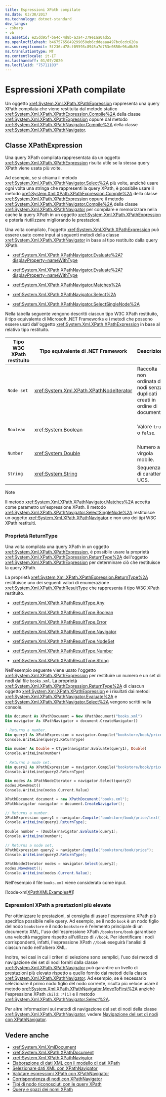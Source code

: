```yaml
---
title: Espressioni XPath compilate
ms.date: 03/30/2017
ms.technology: dotnet-standard
dev_langs:
- csharp
- vb
ms.assetid: e25dd95f-b64c-4d8b-a3a4-379e1aa0ad55
ms.openlocfilehash: b4675765849299050eb6cddeaaa497bc6cdc620a
ms.sourcegitcommit: 5f236cd78cf09593c8945a7d753e0850e96a0b80
ms.translationtype: MT
ms.contentlocale: it-IT
ms.lasthandoff: 01/07/2020
ms.locfileid: "75711103"
---
```

# <a name="compiled-xpath-expressions"></a>Espressioni XPath compilate
Un oggetto <xref:System.Xml.XPath.XPathExpression> rappresenta una query XPath compilata che viene restituita dal metodo statico <xref:System.Xml.XPath.XPathExpression.Compile%2A> della classe <xref:System.Xml.XPath.XPathExpression> oppure dal metodo <xref:System.Xml.XPath.XPathNavigator.Compile%2A> della classe <xref:System.Xml.XPath.XPathNavigator>.  
  
## <a name="the-xpathexpression-class"></a>Classe XPathExpression  
 Una query XPath compilata rappresentata da un oggetto <xref:System.Xml.XPath.XPathExpression> risulta utile se la stessa query XPath viene usata più volte.  
  
 Ad esempio, se si chiama il metodo <xref:System.Xml.XPath.XPathNavigator.Select%2A> più volte, anziché usare ogni volta una stringa che rappresenti la query XPath, è possibile usare il metodo <xref:System.Xml.XPath.XPathExpression.Compile%2A> della classe <xref:System.Xml.XPath.XPathExpression> oppure il metodo <xref:System.Xml.XPath.XPathNavigator.Compile%2A> della classe <xref:System.Xml.XPath.XPathNavigator> per compilare e memorizzare nella cache la query XPath in un oggetto <xref:System.Xml.XPath.XPathExpression> e poterla riutilizzare migliorando le prestazioni.  
  
 Una volta compilato, l'oggetto <xref:System.Xml.XPath.XPathExpression> può essere usato come input ai seguenti metodi della classe <xref:System.Xml.XPath.XPathNavigator> in base al tipo restituito dalla query XPath.  
  
- <xref:System.Xml.XPath.XPathNavigator.Evaluate%2A?displayProperty=nameWithType>  
  
- <xref:System.Xml.XPath.XPathNavigator.Evaluate%2A?displayProperty=nameWithType>  
  
- <xref:System.Xml.XPath.XPathNavigator.Matches%2A>  
  
- <xref:System.Xml.XPath.XPathNavigator.Select%2A>  
  
- <xref:System.Xml.XPath.XPathNavigator.SelectSingleNode%2A>  
  
 Nella tabella seguente vengono descritti ciascun tipo W3C XPath restituito, il tipo equivalente di Microsoft .NET Frameworks e i metodi che possono essere usati dall'oggetto <xref:System.Xml.XPath.XPathExpression> in base al relativo tipo restituito.  
  
|Tipo W3C XPath restituito|Tipo equivalente di .NET Framework|Descrizione|Metodi|  
|---------------------------|------------------------------------|-----------------|-------------|  
|`Node set`|<xref:System.Xml.XPath.XPathNodeIterator>|Raccolta non ordinata di nodi senza duplicati creati in ordine di documento.|<xref:System.Xml.XPath.XPathNavigator.Select%2A> o <xref:System.Xml.XPath.XPathNavigator.Evaluate%2A>|  
|`Boolean`|<xref:System.Boolean>|Valore `true` o `false`.|<xref:System.Xml.XPath.XPathNavigator.Evaluate%2A> oppure<br /><br /> <xref:System.Xml.XPath.XPathNavigator.Matches%2A>|  
|`Number`|<xref:System.Double>|Numero a virgola mobile.|<xref:System.Xml.XPath.XPathNavigator.Evaluate%2A>|  
|`String`|<xref:System.String>|Sequenza di caratteri UCS.|<xref:System.Xml.XPath.XPathNavigator.Evaluate%2A>|  
  
> [!NOTE]
> Il metodo <xref:System.Xml.XPath.XPathNavigator.Matches%2A> accetta come parametro un'espressione XPath. Il metodo <xref:System.Xml.XPath.XPathNavigator.SelectSingleNode%2A> restituisce un oggetto <xref:System.Xml.XPath.XPathNavigator> e non uno dei tipi W3C XPath restituiti.  
  
### <a name="the-returntype-property"></a>Proprietà ReturnType  
 Una volta compilata una query XPath in un oggetto <xref:System.Xml.XPath.XPathExpression>, è possibile usare la proprietà <xref:System.Xml.XPath.XPathExpression.ReturnType%2A> dell'oggetto <xref:System.Xml.XPath.XPathExpression> per determinare ciò che restituisce la query XPath.  
  
 La proprietà <xref:System.Xml.XPath.XPathExpression.ReturnType%2A> restituisce uno dei seguenti valori di enumerazione <xref:System.Xml.XPath.XPathResultType> che rappresenta il tipo W3C XPath restituito.  
  
- <xref:System.Xml.XPath.XPathResultType.Any>  
  
- <xref:System.Xml.XPath.XPathResultType.Boolean>  
  
- <xref:System.Xml.XPath.XPathResultType.Error>  
  
- <xref:System.Xml.XPath.XPathResultType.Navigator>  
  
- <xref:System.Xml.XPath.XPathResultType.NodeSet>  
  
- <xref:System.Xml.XPath.XPathResultType.Number>  
  
- <xref:System.Xml.XPath.XPathResultType.String>  
  
 Nell'esempio seguente viene usato l'oggetto <xref:System.Xml.XPath.XPathExpression> per restituire un numero e un set di nodi dal file `books.xml`. La proprietà <xref:System.Xml.XPath.XPathExpression.ReturnType%2A> di ciascun oggetto <xref:System.Xml.XPath.XPathExpression> e i risultati dai metodi <xref:System.Xml.XPath.XPathNavigator.Evaluate%2A> e <xref:System.Xml.XPath.XPathNavigator.Select%2A> vengono scritti nella console.  
  
```vb  
Dim document As XPathDocument = New XPathDocument("books.xml")  
Dim navigator As XPathNavigator = document.CreateNavigator()  
  
' Returns a number.  
Dim query1 As XPathExpression = navigator.Compile("bookstore/book/price/text()*10")  
Console.WriteLine(query1.ReturnType)  
  
Dim number As Double = CType(navigator.Evaluate(query1), Double)  
Console.WriteLine(number)  
  
' Returns a node set.  
Dim query2 As XPathExpression = navigator.Compile("bookstore/book/price")  
Console.WriteLine(query2.ReturnType)  
  
Dim nodes As XPathNodeIterator = navigator.Select(query2)  
nodes.MoveNext()  
Console.WriteLine(nodes.Current.Value)  
```  
  
```csharp  
XPathDocument document = new XPathDocument("books.xml");  
XPathNavigator navigator = document.CreateNavigator();  
  
// Returns a number.  
XPathExpression query1 = navigator.Compile("bookstore/book/price/text()*10");  
Console.WriteLine(query1.ReturnType);  
  
Double number = (Double)navigator.Evaluate(query1);  
Console.WriteLine(number);  
  
// Returns a node set.  
XPathExpression query2 = navigator.Compile("bookstore/book/price");  
Console.WriteLine(query2.ReturnType);  
  
XPathNodeIterator nodes = navigator.Select(query2);  
nodes.MoveNext();  
Console.WriteLine(nodes.Current.Value);  
```  
  
 Nell'esempio il file `books.xml` viene considerato come input.  
  
 [!code-xml[XPathXMLExamples#1](../../../../samples/snippets/xml/VS_Snippets_Data/XPathXMLExamples/XML/books.xml#1)]  
  
### <a name="higher-performance-xpath-expressions"></a>Espressioni XPath a prestazioni più elevate  
 Per ottimizzare le prestazioni, si consiglia di usare l'espressione XPath più specifica possibile nelle query. Ad esempio, se il nodo `book` è un nodo figlio del nodo `bookstore` e il nodo `bookstore` è l'elemento principale di un documento XML, l'uso dell'espressione XPath `/bookstore/book` garantisce una velocità maggiore rispetto all'utilizzo di `//book`. Per identificare i nodi corrispondenti, infatti, l'espressione XPath `//book` eseguirà l'analisi di ciascun nodo nell'albero XML.  
  
 Inoltre, nei casi in cui i criteri di selezione sono semplici, l'uso dei metodi di navigazione dei set di nodi forniti dalla classe <xref:System.Xml.XPath.XPathNavigator> può garantire un livello di prestazioni più elevato rispetto a quello fornito dai metodi della classe <xref:System.Xml.XPath.XPathNavigator>. Ad esempio, se è necessario selezionare il primo nodo figlio del nodo corrente, risulta più veloce usare il metodo <xref:System.Xml.XPath.XPathNavigator.MoveToFirst%2A> anziché l'espressione XPath `child::*[1]` e il metodo <xref:System.Xml.XPath.XPathNavigator.Select%2A>.  
  
 Per altre informazioni sui metodi di navigazione del set di nodi della classe <xref:System.Xml.XPath.XPathNavigator>, vedere [Navigazione del set di nodi con XPathNavigator](../../../../docs/standard/data/xml/node-set-navigation-using-xpathnavigator.md).  
  
## <a name="see-also"></a>Vedere anche

- <xref:System.Xml.XmlDocument>
- <xref:System.Xml.XPath.XPathDocument>
- <xref:System.Xml.XPath.XPathNavigator>
- [Elaborazione di dati XML con il modello di dati XPath](../../../../docs/standard/data/xml/process-xml-data-using-the-xpath-data-model.md)
- [Selezionare dati XML con XPathNavigator](../../../../docs/standard/data/xml/select-xml-data-using-xpathnavigator.md)
- [Valutare espressioni XPath con XPathNavigator](../../../../docs/standard/data/xml/evaluate-xpath-expressions-using-xpathnavigator.md)
- [Corrispondenza di nodi con XPathNavigator](../../../../docs/standard/data/xml/matching-nodes-using-xpathnavigator.md)
- [Tipi di nodo riconosciuti con le query XPath](../../../../docs/standard/data/xml/node-types-recognized-with-xpath-queries.md)
- [Query e spazi dei nomi XPath](../../../../docs/standard/data/xml/xpath-queries-and-namespaces.md)
